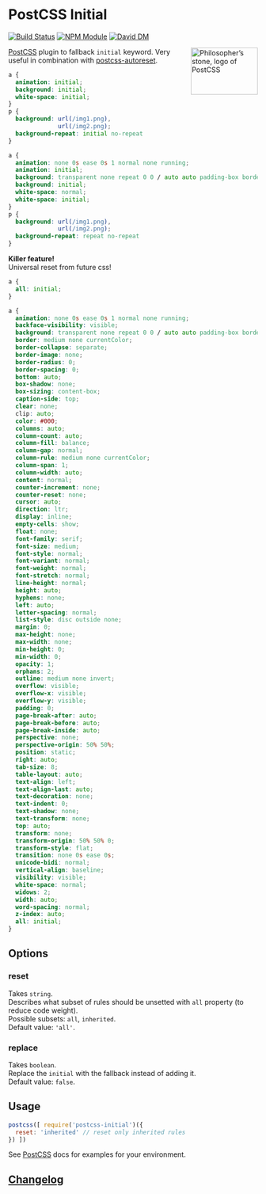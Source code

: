 # PostCSS Initial
[![Build Status][ci-img]][ci] [![NPM Module][npm-img]][npm] [![David DM][david-img]][david]

<img align="right" width="135" height="95"
     title="Philosopher’s stone, logo of PostCSS"
     src="http://postcss.github.io/postcss/logo-leftp.png">

[PostCSS] plugin to fallback `initial` keyword. Very useful in combination with
[postcss-autoreset][reset].

[PostCSS]: https://github.com/postcss/postcss
[ci-img]:  https://travis-ci.org/maximkoretskiy/postcss-initial.svg
[ci]:      https://travis-ci.org/maximkoretskiy/postcss-initial
[npm-img]: https://badge.fury.io/js/postcss-initial.svg
[npm]:     https://www.npmjs.com/package/postcss-initial
[david-img]:   https://david-dm.org/maximkoretskiy/postcss-initial.svg
[david]:   https://david-dm.org/maximkoretskiy/postcss-initial
[reset]:   https://github.com/maximkoretskiy/postcss-autoreset


```css
a {
  animation: initial;
  background: initial;
  white-space: initial;
}
p {
  background: url(/img1.png),
              url(/img2.png);
  background-repeat: initial no-repeat
}
```

```css
a {
  animation: none 0s ease 0s 1 normal none running;
  animation: initial;
  background: transparent none repeat 0 0 / auto auto padding-box border-box scroll;
  background: initial;
  white-space: normal;
  white-space: initial;
}
p {
  background: url(/img1.png),
              url(/img2.png);
  background-repeat: repeat no-repeat
}
```

**Killer feature!**  
Universal reset from future css!
```css
a {
  all: initial;
}
```

```css
a {
  animation: none 0s ease 0s 1 normal none running;
  backface-visibility: visible;
  background: transparent none repeat 0 0 / auto auto padding-box border-box scroll;
  border: medium none currentColor;
  border-collapse: separate;
  border-image: none;
  border-radius: 0;
  border-spacing: 0;
  bottom: auto;
  box-shadow: none;
  box-sizing: content-box;
  caption-side: top;
  clear: none;
  clip: auto;
  color: #000;
  columns: auto;
  column-count: auto;
  column-fill: balance;
  column-gap: normal;
  column-rule: medium none currentColor;
  column-span: 1;
  column-width: auto;
  content: normal;
  counter-increment: none;
  counter-reset: none;
  cursor: auto;
  direction: ltr;
  display: inline;
  empty-cells: show;
  float: none;
  font-family: serif;
  font-size: medium;
  font-style: normal;
  font-variant: normal;
  font-weight: normal;
  font-stretch: normal;
  line-height: normal;
  height: auto;
  hyphens: none;
  left: auto;
  letter-spacing: normal;
  list-style: disc outside none;
  margin: 0;
  max-height: none;
  max-width: none;
  min-height: 0;
  min-width: 0;
  opacity: 1;
  orphans: 2;
  outline: medium none invert;
  overflow: visible;
  overflow-x: visible;
  overflow-y: visible;
  padding: 0;
  page-break-after: auto;
  page-break-before: auto;
  page-break-inside: auto;
  perspective: none;
  perspective-origin: 50% 50%;
  position: static;
  right: auto;
  tab-size: 8;
  table-layout: auto;
  text-align: left;
  text-align-last: auto;
  text-decoration: none;
  text-indent: 0;
  text-shadow: none;
  text-transform: none;
  top: auto;
  transform: none;
  transform-origin: 50% 50% 0;
  transform-style: flat;
  transition: none 0s ease 0s;
  unicode-bidi: normal;
  vertical-align: baseline;
  visibility: visible;
  white-space: normal;
  widows: 2;
  width: auto;
  word-spacing: normal;
  z-index: auto;
  all: initial;
}
```

## Options

### reset

Takes `string`.  
Describes what subset of rules should be unsetted with `all` property (to reduce code weight).  
Possible subsets: `all`, `inherited`.  
Default value: `'all'`.  

### replace

Takes `boolean`.  
Replace the `initial` with the fallback instead of adding it.  
Default value: `false`.  

## Usage

```js
postcss([ require('postcss-initial')({
  reset: 'inherited' // reset only inherited rules
}) ])
```

See [PostCSS] docs for examples for your environment.

## [Changelog](./CHANGELOG.md)
